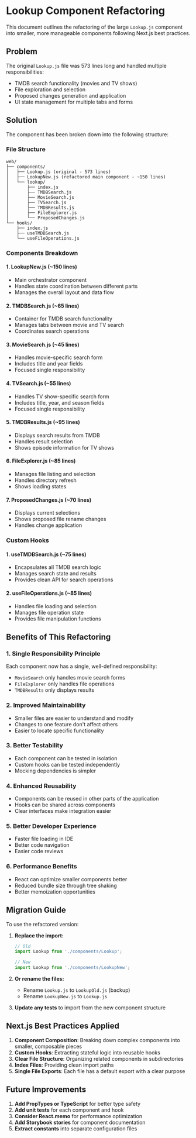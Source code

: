 # Lookup Component Refactoring

This document outlines the refactoring of the large `Lookup.js` component into smaller, more manageable components following Next.js best practices.

## Problem
The original `Lookup.js` file was 573 lines long and handled multiple responsibilities:
- TMDB search functionality (movies and TV shows)
- File exploration and selection
- Proposed changes generation and application
- UI state management for multiple tabs and forms

## Solution
The component has been broken down into the following structure:

### File Structure
```
web/
├── components/
│   ├── Lookup.js (original - 573 lines)
│   ├── LookupNew.js (refactored main component - ~150 lines)
│   └── lookup/
│       ├── index.js
│       ├── TMDBSearch.js
│       ├── MovieSearch.js
│       ├── TVSearch.js
│       ├── TMDBResults.js
│       ├── FileExplorer.js
│       └── ProposedChanges.js
└── hooks/
    ├── index.js
    ├── useTMDBSearch.js
    └── useFileOperations.js
```

### Components Breakdown

#### 1. **LookupNew.js** (~150 lines)
- Main orchestrator component
- Handles state coordination between different parts
- Manages the overall layout and data flow

#### 2. **TMDBSearch.js** (~65 lines)
- Container for TMDB search functionality
- Manages tabs between movie and TV search
- Coordinates search operations

#### 3. **MovieSearch.js** (~45 lines)
- Handles movie-specific search form
- Includes title and year fields
- Focused single responsibility

#### 4. **TVSearch.js** (~55 lines)
- Handles TV show-specific search form
- Includes title, year, and season fields
- Focused single responsibility

#### 5. **TMDBResults.js** (~95 lines)
- Displays search results from TMDB
- Handles result selection
- Shows episode information for TV shows

#### 6. **FileExplorer.js** (~85 lines)
- Manages file listing and selection
- Handles directory refresh
- Shows loading states

#### 7. **ProposedChanges.js** (~70 lines)
- Displays current selections
- Shows proposed file rename changes
- Handles change application

### Custom Hooks

#### 1. **useTMDBSearch.js** (~75 lines)
- Encapsulates all TMDB search logic
- Manages search state and results
- Provides clean API for search operations

#### 2. **useFileOperations.js** (~85 lines)
- Handles file loading and selection
- Manages file operation state
- Provides file manipulation functions

## Benefits of This Refactoring

### 1. **Single Responsibility Principle**
Each component now has a single, well-defined responsibility:
- `MovieSearch` only handles movie search forms
- `FileExplorer` only handles file operations
- `TMDBResults` only displays results

### 2. **Improved Maintainability**
- Smaller files are easier to understand and modify
- Changes to one feature don't affect others
- Easier to locate specific functionality

### 3. **Better Testability**
- Each component can be tested in isolation
- Custom hooks can be tested independently
- Mocking dependencies is simpler

### 4. **Enhanced Reusability**
- Components can be reused in other parts of the application
- Hooks can be shared across components
- Clear interfaces make integration easier

### 5. **Better Developer Experience**
- Faster file loading in IDE
- Better code navigation
- Easier code reviews

### 6. **Performance Benefits**
- React can optimize smaller components better
- Reduced bundle size through tree shaking
- Better memoization opportunities

## Migration Guide

To use the refactored version:

1. **Replace the import:**
   ```javascript
   // Old
   import Lookup from './components/Lookup';
   
   // New
   import Lookup from './components/LookupNew';
   ```

2. **Or rename the files:**
   - Rename `Lookup.js` to `LookupOld.js` (backup)
   - Rename `LookupNew.js` to `Lookup.js`

3. **Update any tests** to import from the new component structure

## Next.js Best Practices Applied

1. **Component Composition**: Breaking down complex components into smaller, composable pieces
2. **Custom Hooks**: Extracting stateful logic into reusable hooks
3. **Clear File Structure**: Organizing related components in subdirectories
4. **Index Files**: Providing clean import paths
5. **Single File Exports**: Each file has a default export with a clear purpose

## Future Improvements

1. **Add PropTypes or TypeScript** for better type safety
2. **Add unit tests** for each component and hook
3. **Consider React.memo** for performance optimization
4. **Add Storybook stories** for component documentation
5. **Extract constants** into separate configuration files
